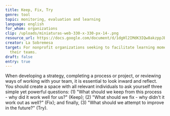 ```yaml
---
title: Keep, Fix, Try
genre: tool
topic: monitoring, evaluation and learning
language: english
for_whom: organizations
clip: /uploads/miniaturas-web-330-x-330-px-14-.png
resource_url: https://docs.google.com/document/d/1dgHl2IMdK3IQw8akzppJBhI_WMtnrkrvKwDJY_0PJm8/edit
creator: La Sobremesa
target: For nonprofit organizations seeking to facilitate learning moments with
  their teams.
draft: false
entry: true
---
```

<!--StartFragment-->

When developing a strategy, completing a process or project, or reviewing ways of working with your team, it is essential to look inward and reflect. You should create a space with all relevant individuals to ask yourself three simple yet powerful questions: (1) "What should we keep from this process - why did it work well for us?" (Keep); (2) "What should we fix - why didn't it work out as well?" (Fix); and finally, (3) "What should we attempt to improve in the future?" (Try).

<!--EndFragment-->